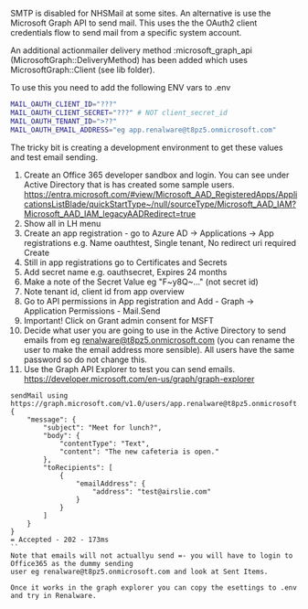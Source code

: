 SMTP is disabled for NHSMail at some sites.
An alternative is use the Microsoft Graph API to send mail. This uses the the OAuth2
client credentials flow to send mail from a specific system account.

An additional actionmailer delivery method :microsoft_graph_api (MicrosoftGraph::DeliveryMethod)
has been added which uses MicrosoftGraph::Client (see lib folder).

To use this you need to add the following ENV vars to .env

```bash
MAIL_OAUTH_CLIENT_ID="???"
MAIL_OAUTH_CLIENT_SECRET="???" # NOT client_secret_id
MAIL_OAUTH_TENANT_ID=">??"
MAIL_OAUTH_EMAIL_ADDRESS="eg app.renalware@t8pz5.onmicrosoft.com"
```

The tricky bit is creating a development environment to get these values and test email
sending.

1. Create an Office 365 developer sandbox and login. You can see under Active Directory that is
   has created some sample users.
   https://entra.microsoft.com/#view/Microsoft_AAD_RegisteredApps/ApplicationsListBlade/quickStartType~/null/sourceType/Microsoft_AAD_IAM?Microsoft_AAD_IAM_legacyAADRedirect=true
2. Show all in LH menu
3. Create an app registration - go to Azure AD -> Applications -> App registrations
  e.g. Name oauthtest, Single tenant, No redirect uri required
  Create
4. Still in app registrations go to Certificates and Secrets
5. Add secret name e.g. oauthsecret, Expires 24 months
6. Make a note of the Secret Value eg "F~y8Q~..." (not secret id)
7. Note tenant id, client id from app overview
8. Go to API permissions in App registration and Add - Graph -> Application Permissions - Mail.Send
9. Important! Click on Grant admin consent for MSFT
10. Decide what user you are going to use in the Active Directory to send emails from eg
    renalware@t8pz5.onmicrosoft.com (you can rename the user to make the email address more
    sensible). All users have the same password so do not change this.
11. Use the Graph API Explorer to test you can send emails. \
    https://developer.microsoft.com/en-us/graph/graph-explorer
```
sendMail using https://graph.microsoft.com/v1.0/users/app.renalware@t8pz5.onmicrosoft.com/sendMail
{
    "message": {
        "subject": "Meet for lunch?",
        "body": {
            "contentType": "Text",
            "content": "The new cafeteria is open."
        },
        "toRecipients": [
            {
                "emailAddress": {
                    "address": "test@airslie.com"
                }
            }
        ]
    }
}
= Accepted - 202 - 173ms
``
Note that emails will not actuallyu send =- you will have to login to Office365 as the dummy sending
user eg renalware@t8pz5.onmicrosoft.com and look at Sent Items.

Once it works in the graph explorer you can copy the esettings to .env and try in Renalware.
